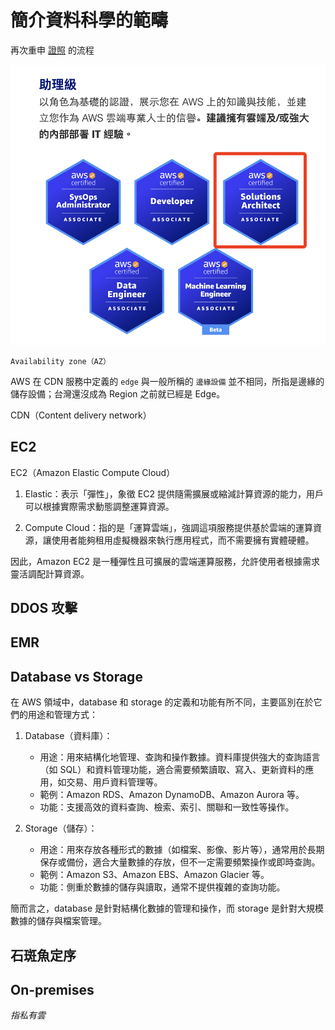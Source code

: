 # 簡介資料科學的範疇

再次重申 [證照](https://aws.amazon.com/tw/certification/?gclid=CjwKCAjwooq3BhB3EiwAYqYoEkgvyEfrn3sxL2tuDhfIIHjnqodh51HGiBCgiOs5g_xSk3vAKoePQhoCt4QQAvD_BwE&trk=27399cc9-66c8-4728-9b99-87521594026f&sc_channel=ps&ef_id=CjwKCAjwooq3BhB3EiwAYqYoEkgvyEfrn3sxL2tuDhfIIHjnqodh51HGiBCgiOs5g_xSk3vAKoePQhoCt4QQAvD_BwE:G:s&s_kwcid=AL!4422!3!616901124151!e!!g!!aws%20certification!12663683966!121596159578) 的流程


![](images/img_01.png)

`Availability zone（AZ）`

AWS 在 CDN 服務中定義的 `edge` 與一般所稱的 `邊緣設備` 並不相同，所指是邊緣的儲存設備；台灣還沒成為 Region 之前就已經是 Edge。

CDN（Content delivery network）

## EC2

EC2（Amazon Elastic Compute Cloud）

1. Elastic：表示「彈性」，象徵 EC2 提供隨需擴展或縮減計算資源的能力，用戶可以根據實際需求動態調整運算資源。
   
2. Compute Cloud：指的是「運算雲端」，強調這項服務提供基於雲端的運算資源，讓使用者能夠租用虛擬機器來執行應用程式，而不需要擁有實體硬體。

因此，Amazon EC2 是一種彈性且可擴展的雲端運算服務，允許使用者根據需求靈活調配計算資源。

## DDOS 攻擊

## EMR

## Database vs Storage

在 AWS 領域中，database 和 storage 的定義和功能有所不同，主要區別在於它們的用途和管理方式：

1. Database（資料庫）：
   - 用途：用來結構化地管理、查詢和操作數據。資料庫提供強大的查詢語言（如 SQL）和資料管理功能，適合需要頻繁讀取、寫入、更新資料的應用，如交易、用戶資料管理等。
   - 範例：Amazon RDS、Amazon DynamoDB、Amazon Aurora 等。
   - 功能：支援高效的資料查詢、檢索、索引、關聯和一致性等操作。

2. Storage（儲存）：
   - 用途：用來存放各種形式的數據（如檔案、影像、影片等），通常用於長期保存或備份，適合大量數據的存放，但不一定需要頻繁操作或即時查詢。
   - 範例：Amazon S3、Amazon EBS、Amazon Glacier 等。
   - 功能：側重於數據的儲存與讀取，通常不提供複雜的查詢功能。

簡而言之，database 是針對結構化數據的管理和操作，而 storage 是針對大規模數據的儲存與檔案管理。

## 石斑魚定序

## On-premises

_指私有雲_